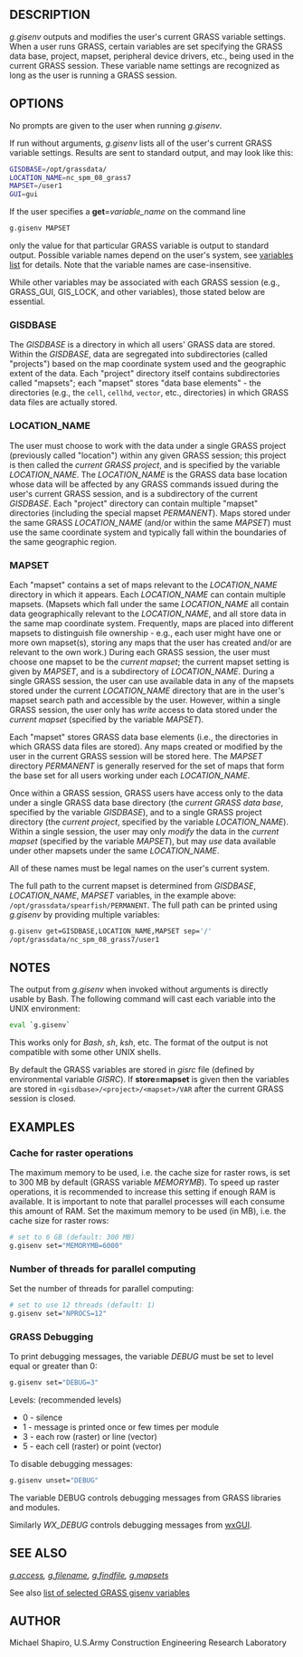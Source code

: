 ## DESCRIPTION

*g.gisenv* outputs and modifies the user's current GRASS variable
settings. When a user runs GRASS, certain variables are set specifying
the GRASS data base, project, mapset, peripheral device drivers, etc.,
being used in the current GRASS session. These variable name settings
are recognized as long as the user is running a GRASS session.

## OPTIONS

No prompts are given to the user when running *g.gisenv*.

If run without arguments, *g.gisenv* lists all of the user's current
GRASS variable settings. Results are sent to standard output, and may
look like this:

```sh
GISDBASE=/opt/grassdata/
LOCATION_NAME=nc_spm_08_grass7
MAPSET=/user1
GUI=gui
```

If the user specifies a **get**=*variable_name* on the command line

```sh
g.gisenv MAPSET
```

only the value for that particular GRASS variable is output to standard
output. Possible variable names depend on the user's system, see
[variables list](variables.md) for details. Note that the variable names
are case-insensitive.

While other variables may be associated with each GRASS session (e.g.,
GRASS_GUI, GIS_LOCK, and other variables), those stated below are
essential.

### GISDBASE

The *GISDBASE* is a directory in which all users' GRASS data are stored.
Within the *GISDBASE*, data are segregated into subdirectories (called
"projects") based on the map coordinate system used and the geographic
extent of the data. Each "project" directory itself contains
subdirectories called "mapsets"; each "mapset" stores "data base
elements" - the directories (e.g., the `cell`, `cellhd`, `vector`, etc.,
directories) in which GRASS data files are actually stored.

### LOCATION_NAME

The user must choose to work with the data under a single GRASS project
(previously called "location") within any given GRASS session; this
project is then called the *current GRASS project*, and is specified by
the variable *LOCATION_NAME*. The *LOCATION_NAME* is the GRASS data base
location whose data will be affected by any GRASS commands issued during
the user's current GRASS session, and is a subdirectory of the current
*GISDBASE*. Each "project" directory can contain multiple "mapset"
directories (including the special mapset *PERMANENT*). Maps stored
under the same GRASS *LOCATION_NAME* (and/or within the same *MAPSET*)
must use the same coordinate system and typically fall within the
boundaries of the same geographic region.

### MAPSET

Each "mapset" contains a set of maps relevant to the *LOCATION_NAME*
directory in which it appears. Each *LOCATION_NAME* can contain multiple
mapsets. (Mapsets which fall under the same *LOCATION_NAME* all contain
data geographically relevant to the *LOCATION_NAME*, and all store data
in the same map coordinate system. Frequently, maps are placed into
different mapsets to distinguish file ownership - e.g., each user might
have one or more own mapset(s), storing any maps that the user has
created and/or are relevant to the own work.) During each GRASS session,
the user must choose one mapset to be the *current mapset*; the current
mapset setting is given by *MAPSET*, and is a subdirectory of
*LOCATION_NAME*. During a single GRASS session, the user can use
available data in any of the mapsets stored under the current
*LOCATION_NAME* directory that are in the user's mapset search path and
accessible by the user. However, within a single GRASS session, the user
only has *write* access to data stored under the *current mapset*
(specified by the variable *MAPSET*).

Each "mapset" stores GRASS data base elements (i.e., the directories in
which GRASS data files are stored). Any maps created or modified by the
user in the current GRASS session will be stored here. The *MAPSET*
directory *PERMANENT* is generally reserved for the set of maps that
form the base set for all users working under each *LOCATION_NAME*.

Once within a GRASS session, GRASS users have access only to the data
under a single GRASS data base directory (the *current GRASS data base*,
specified by the variable *GISDBASE*), and to a single GRASS project
directory (the *current project*, specified by the variable
*LOCATION_NAME*). Within a single session, the user may only *modify*
the data in the *current mapset* (specified by the variable *MAPSET*),
but may *use* data available under other mapsets under the same
*LOCATION_NAME*.

All of these names must be legal names on the user's current system.

The full path to the current mapset is determined from *GISDBASE*,
*LOCATION_NAME*, *MAPSET* variables, in the example above:
`/opt/grassdata/spearfish/PERMANENT`. The full path can be printed using
*g.gisenv* by providing multiple variables:

```sh
g.gisenv get=GISDBASE,LOCATION_NAME,MAPSET sep='/'
/opt/grassdata/nc_spm_08_grass7/user1
```

## NOTES

The output from *g.gisenv* when invoked without arguments is directly
usable by Bash. The following command will cast each variable into the
UNIX environment:

```sh
eval `g.gisenv`
```

This works only for *Bash*, *sh*, *ksh*, etc. The format of the output
is not compatible with some other UNIX shells.

By default the GRASS variables are stored in *gisrc* file (defined by
environmental variable *GISRC*). If **store=mapset** is given then the
variables are stored in `<gisdbase>/<project>/<mapset>/VAR` after the
current GRASS session is closed.

## EXAMPLES

### Cache for raster operations

The maximum memory to be used, i.e. the cache size for raster rows, is
set to 300 MB by default (GRASS variable *MEMORYMB*). To speed up raster
operations, it is recommended to increase this setting if enough RAM is
available. It is important to note that parallel processes will each
consume this amount of RAM. Set the maximum memory to be used (in MB),
i.e. the cache size for raster rows:

```sh
# set to 6 GB (default: 300 MB)
g.gisenv set="MEMORYMB=6000"
```

### Number of threads for parallel computing

Set the number of threads for parallel computing:

```sh
# set to use 12 threads (default: 1)
g.gisenv set="NPROCS=12"
```

### GRASS Debugging

To print debugging messages, the variable *DEBUG* must be set to level
equal or greater than 0:

```sh
g.gisenv set="DEBUG=3"
```

Levels: (recommended levels)

- 0 - silence
- 1 - message is printed once or few times per module
- 3 - each row (raster) or line (vector)
- 5 - each cell (raster) or point (vector)

To disable debugging messages:

```sh
g.gisenv unset="DEBUG"
```

The variable DEBUG controls debugging messages from GRASS libraries and
modules.

Similarly *WX_DEBUG* controls debugging messages from [wxGUI](wxGUI.md).

## SEE ALSO

*[g.access](g.access.md), [g.filename](g.filename.md),
[g.findfile](g.findfile.md), [g.mapsets](g.mapsets.md)*

See also [list of selected GRASS gisenv
variables](variables.md#list-of-selected-grass-gisenv-variables)

## AUTHOR

Michael Shapiro, U.S.Army Construction Engineering Research Laboratory
